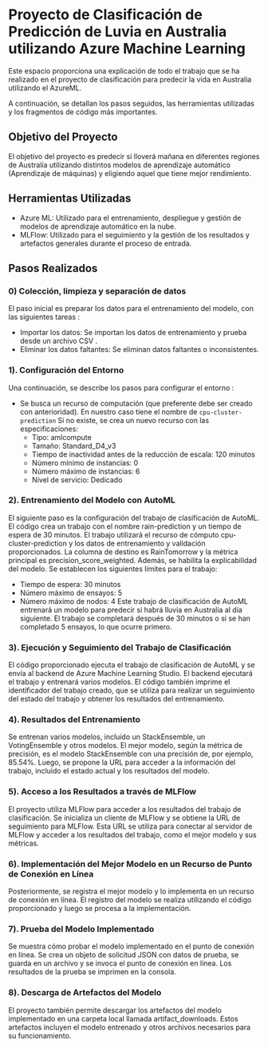 # Proyecto de Clasificación de Predicción de Luvia en Australia utilizando Azure Machine Learning
Este espacio proporciona una explicación de todo el trabajo que se ha realizado en el proyecto de clasificación para predecir la vida en Australia utilizando el AzureML. 

A continuación, se detallan los pasos seguidos, las herramientas utilizadas y los fragmentos de código más importantes.

## Objetivo del Proyecto
El objetivo del proyecto es predecir si lloverá mañana en diferentes regiones de Australia utilizando distintos modelos de aprendizaje automático (Aprendizaje de máquinas) y eligiendo aquel que tiene mejor rendimiento.
## Herramientas Utilizadas
- Azure ML: Utilizado para el entrenamiento, despliegue y gestión de modelos de aprendizaje automático en la nube.
- MLFlow: Utilizado para el seguimiento y la gestión de los resultados y artefactos generales durante el proceso de entrada.
## Pasos Realizados

### 0) Colección, limpieza y separación de datos
El paso inicial es preparar los datos para el entrenamiento del modelo, con las siguientes tareas :

- Importar los datos: Se importan los datos de entrenamiento y prueba desde un archivo CSV .
- Eliminar los datos faltantes: Se eliminan datos faltantes o inconsistentes.

### 1). Configuración del Entorno

Una continuación, se describe los pasos para configurar el entorno :

- Se busca un recurso de computación (que preferente debe ser creado con anterioridad). En nuestro caso tiene el nombre de `cpu-cluster-prediction` Si no existe, se crea un nuevo recurso con las especificaciones:
  - Tipo: amlcompute
  - Tamaño: Standard_D4_v3
  - Tiempo de inactividad antes de la reducción de escala: 120 minutos
  - Número mínimo de instancias: 0
  - Número máximo de instancias: 6
  - Nivel de servicio: Dedicado

### 2). Entrenamiento del Modelo con AutoML

El siguiente paso es la configuración del trabajo de clasificación de AutoML. El código crea un trabajo con el nombre rain-prediction y un tiempo de espera de 30 minutos. El trabajo utilizará el recurso de cómputo cpu-cluster-prediction y los datos de entrenamiento y validación proporcionados. La columna de destino es RainTomorrow y la métrica principal es precision_score_weighted. Además, se habilita la explicabilidad del modelo. Se establecen los siguientes límites para el trabajo:
 
- Tiempo de espera: 30 minutos
- Número máximo de ensayos: 5
- Número máximo de nodos: 4
Este trabajo de clasificación de AutoML entrenará un modelo para predecir si habrá lluvia en Australia al día siguiente. El trabajo se completará después de 30 minutos o si se han completado 5 ensayos, lo que ocurre primero.

### 3). Ejecución y Seguimiento del Trabajo de Clasificación
El código proporcionado ejecuta el trabajo de clasificación de AutoML y se envía al backend de Azure Machine Learning Studio. El backend ejecutará el trabajo y entrenará varios modelos. El código también imprime el identificador del trabajo creado, que se utiliza para realizar un seguimiento del estado del trabajo y obtener los resultados del entrenamiento.


### 4). Resultados del Entrenamiento

Se entrenan varios modelos, incluido un StackEnsemble, un VotingEnsemble y otros modelos. El mejor modelo, según la métrica de precisión, es el modelo StackEnsemble con una precisión de, por ejemplo, 85.54%. Luego, se propone la URL para acceder a la información del trabajo, incluido el estado actual y los resultados del modelo.

### 5). Acceso a los Resultados a través de MLFlow
El proyecto utiliza MLFlow para acceder a los resultados del trabajo de clasificación. Se inicializa un cliente de MLFlow y se obtiene la URL de seguimiento para MLFlow. Esta URL se utiliza para conectar al servidor de MLFlow y acceder a los resultados del trabajo, como el mejor modelo y sus métricas.


### 6). Implementación del Mejor Modelo en un Recurso de Punto de Conexión en Línea 
Posteriormente, se registra el mejor modelo y lo implementa en un recurso de conexión en línea. El registro del modelo se realiza utilizando el código proporcionado y luego se procesa a la implementación.



### 7). Prueba del Modelo Implementado
Se muestra cómo probar el modelo implementado en el punto de conexión en línea. Se crea un objeto de solicitud JSON con datos de prueba, se guarda en un archivo y se invoca el punto de conexión en línea. Los resultados de la prueba se imprimen en la consola.

### 8). Descarga de Artefactos del Modelo
El proyecto también permite descargar los artefactos del modelo implementado en una carpeta local llamada artifact_downloads. Estos artefactos incluyen el modelo entrenado y otros archivos necesarios para su funcionamiento.

